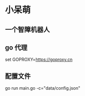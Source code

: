 # 小呆萌

## 一个智障机器人

## go 代理
 
   set GOPROXY=https://goproxy.cn
   
## 配置文件

   go run main.go -c="data/config.json"